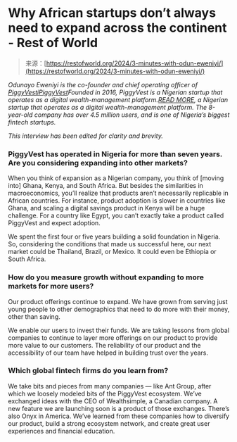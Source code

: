 <!--yml
category: 未分类
date: 2024-05-27 15:00:32
-->

# Why African startups don’t always need to expand across the continent - Rest of World

> 来源：[https://restofworld.org/2024/3-minutes-with-odun-eweniyi/](https://restofworld.org/2024/3-minutes-with-odun-eweniyi/)

*Odunayo Eweniyi is the co-founder and chief operating officer of [PiggyVesti](https://restofworld.org/tag/piggyvest)[PiggyVest](https://restofworld.org/tag/piggyvest)Founded in 2016, PiggyVest is a Nigerian startup that operates as a digital wealth-management platform.[READ MORE](https://restofworld.org/tag/piggyvest), a Nigerian startup that operates as a digital wealth-management platform. The 8-year-old company has over 4.5 million users, and is one of Nigeria’s biggest fintech startups.*

*This interview has been edited for clarity and brevity.*

### PiggyVest has operated in Nigeria for more than seven years. Are you considering expanding into other markets?

When you think of expansion as a Nigerian company, you think of [moving into] Ghana, Kenya, and South Africa. But besides the similarities in macroeconomics, you’ll realize that products aren’t necessarily replicable in African countries. For instance, product adoption is slower in countries like Ghana, and scaling a digital savings product in Kenya will be a huge challenge. For a country like Egypt, you can’t exactly take a product called PiggyVest and expect adoption.

We spent the first four or five years building a solid foundation in Nigeria. So, considering the conditions that made us successful here, our next market could be Thailand, Brazil, or Mexico. It could even be Ethiopia or South Africa.

### How do you measure growth without expanding to more markets for more users?

Our product offerings continue to expand. We have grown from serving just young people to other demographics that need to do more with their money, other than saving.

We enable our users to invest their funds. We are taking lessons from global companies to continue to layer more offerings on our product to provide more value to our customers. The reliability of our product and the accessibility of our team have helped in building trust over the years.

### Which global fintech firms do you learn from?

We take bits and pieces from many companies — like Ant Group, after which we loosely modeled bits of the PiggyVest ecosystem. We’ve exchanged ideas with the CEO of Wealthsimple, a Canadian company. A new feature we are launching soon is a product of those exchanges. There’s also Onyx in America. We’ve learned from these companies how to diversify our product, build a strong ecosystem network, and create great user experiences and financial education.